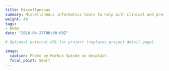 ```yaml
---
title: Miscellaneous
summary: Miscellaneous informatics tools to help with clinical and precision medicine-based research 
weight: 40
tags:
- Demo
date: "2016-04-27T00:00:00Z"

# Optional external URL for project (replaces project detail page).

image:
  caption: Photo by Markus Spiske on Unsplash
  focal_point: Smart
---
```

